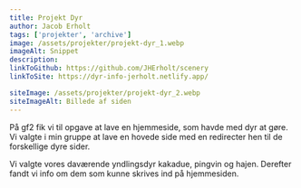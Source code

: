 ```yaml
---
title: Projekt Dyr
author: Jacob Erholt
tags: ['projekter', 'archive']
image: /assets/projekter/projekt-dyr_1.webp
imageAlt: Snippet
description: 
linkToGithub: https://github.com/JHErholt/scenery
linkToSite: https://dyr-info-jerholt.netlify.app/

siteImage: /assets/projekter/projekt-dyr_2.webp
siteImageAlt: Billede af siden
---
```

<p>På gf2 fik vi til opgave at lave en hjemmeside, som havde med dyr at gøre. Vi valgte i min gruppe at lave en hovede side med en redirecter hen til de forskellige dyre sider.</p>

<p>Vi valgte vores daværende yndlingsdyr kakadue, pingvin og hajen. Derefter fandt vi info om dem som kunne skrives ind på hjemmesiden. </p>

<p></p>